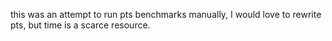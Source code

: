 this was an attempt to run pts benchmarks manually, I would love to rewrite pts, but time is a scarce resource.
